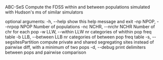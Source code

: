 ABC-SeS
Compute the FDSS within and between
populations simulated with Hudson's ms of similar simulators

optional arguments:
  -h, --help            show this help message and exit
  -np NPOP, --nrpop NPOP
                        Number of populations
  -nc NCHR, --nrchr NCHR
                        Number of chr for each pop
  -w LLW, --within LLW  nr categories of whithin pop freq table
  -b LLB, --between LLB
                        nr categories of between pop freq table
  -s, --segsitesPartition
                        compute private and shared segregating sites instead
                        of pairwise diff, with a minimum of two pops
  -d, --debug           print delimiters between pops and pairwise comparison